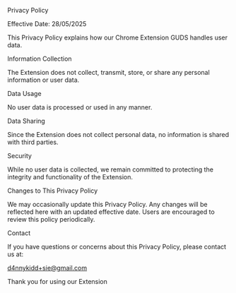 Privacy Policy

Effective Date: 28/05/2025

This Privacy Policy explains how our Chrome Extension GUDS handles user data.

Information Collection

The Extension does not collect, transmit, store, or share any personal information or user data.

Data Usage

No user data is processed or used in any manner.

Data Sharing

Since the Extension does not collect personal data, no information is shared with third parties.

Security

While no user data is collected, we remain committed to protecting the integrity and functionality of the Extension.

Changes to This Privacy Policy

We may occasionally update this Privacy Policy. Any changes will be reflected here with an updated effective date. Users are encouraged to review this policy periodically.

Contact

If you have questions or concerns about this Privacy Policy, please contact us at:

d4nnykidd+sie@gmail.com

Thank you for using our Extension
